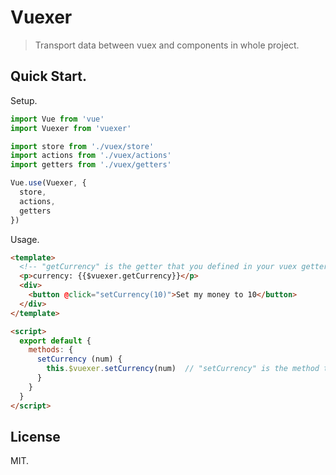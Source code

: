 # Vuexer

> Transport data between vuex and components in whole project.

## Quick Start.

Setup.

```javascript
import Vue from 'vue'
import Vuexer from 'vuexer'

import store from './vuex/store'
import actions from './vuex/actions'
import getters from './vuex/getters'

Vue.use(Vuexer, {
  store,
  actions,
  getters
})
```

Usage.

```html
<template>
  <!-- "getCurrency" is the getter that you defined in your vuex getters. -->
  <p>currency: {{$vuexer.getCurrency}}</p>
  <div>
    <button @click="setCurrency(10)">Set my money to 10</button>
  </div>
</template>

<script>
  export default {
    methods: {
      setCurrency (num) {
        this.$vuexer.setCurrency(num)  // "setCurrency" is the method that you defined in your vuex actions.
      }
    }
  }
</script>
```

## License
MIT.
